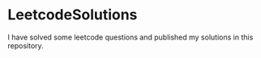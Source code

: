 # LeetcodeSolutions
I have solved some leetcode questions and published my solutions in this repository.
